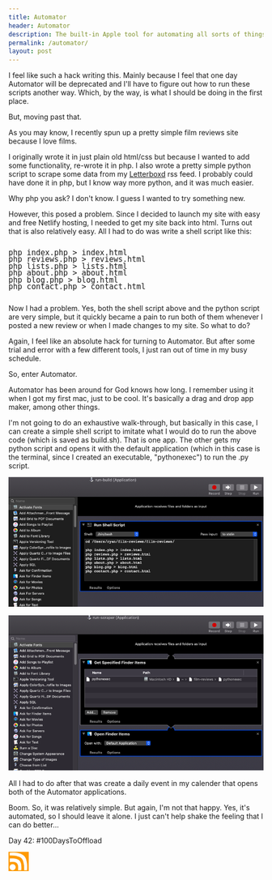 ```yaml
---
title: Automator
header: Automator
description: The built-in Apple tool for automating all sorts of things
permalink: /automator/
layout: post
---
```


I feel like such a hack writing this. Mainly because I feel that one day Automator will be deprecated and I'll have to figure out how to run these scripts another way. Which, by the way, is what I should be doing in the first place.

But, moving past that.

As you may know, I recently spun up a pretty simple film reviews site because I love films.

I originally wrote it in just plain old html/css but because I wanted to add some functionality, re-wrote it in php. I also wrote a pretty simple python script to scrape some data from my <a href="https://letterboxd.com/RMoore35/">Letterboxd</a> rss feed. I probably could have done it in php, but I know way more python, and it was much easier.

Why php you ask? I don't know. I guess I wanted to try something new.

However, this posed a problem. Since I decided to launch my site with easy and free Netlify hosting, I needed to get my site back into html. Turns out that is also relatively easy. All I had to do was write a shell script like this:

<pre style="line-height:.9;">
<code style="font-size:15px;">
php index.php > index.html
php reviews.php > reviews.html
php lists.php > lists.html
php about.php > about.html
php blog.php > blog.html
php contact.php > contact.html
</code>
</pre>

Now I had a problem. Yes, both the shell script above and the python script are very simple, but it quickly became a pain to run both of them whenever I posted a new review or when I made changes to my site. So what to do?

Again, I feel like an absolute hack for turning to Automator. But after some trial and error with a few different tools, I just ran out of time in my busy schedule.

So, enter Automator.

Automator has been around for God knows how long. I remember using it when I got my first mac, just to be cool. It's basically a drag and drop app maker, among other things.

I'm not going to do an exhaustive walk-through, but basically in this case, I can create a simple shell script to imitate what I would do to run the above code (which is saved as build.sh). That is one app. The other gets my python script and opens it with the default application (which in this case is the terminal, since I created an executable, "pythonexec") to run the .py script.

![automator-1](/assets/images/automator-1.png)

![automator-2](/assets/images/automator-2.png)

All I had to do after that was create a daily event in my calender that opens both of the Automator applications.

Boom. So, it was relatively simple. But again, I'm not that happy. Yes, it's automated, so I should leave it alone. I just can't help shake the feeling that I can do better...


Day 42: #100DaysToOffload

<a href="https://rmooreblog.netlify.app/feed.xml"><img src="/assets/images/rss_feed.jpg" style="opacity:1;" width="40"/></a>
